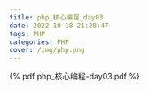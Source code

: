 ```yaml
---
title: php_核心编程_day03
date: 2022-10-18 21:28:47
tags: PHP
categories: PHP
cover: /img/php.png
---
```


{% pdf php_核心编程-day03.pdf %}
